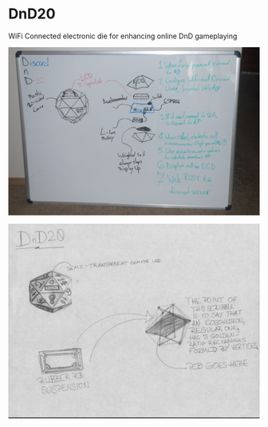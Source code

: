 # DnD20
WiFi Connected electronic die for enhancing online DnD gameplaying

![DnD20 Brainstorm](https://github.com/MatthewCLind/DnD20/blob/master/design%20files/design_1.jpg)

![DnD20 Brainstorm](https://github.com/MatthewCLind/DnD20/blob/master/design%20files/design_2.jpg)
